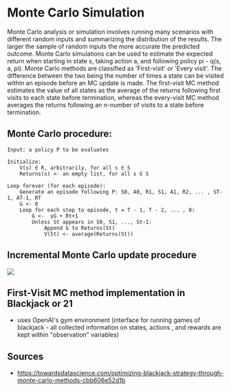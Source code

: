 # Monte Carlo Simulation

Monte Carlo analysis or simulation involves running many scenarios with different random inputs and summarizing the
distribution of the results. The larger the sample of random inputs the more accurate the predicted outcome. Monte Carlo
simulations can be used to estimate the expected return when starting in state s, taking action a, and following policy
pi - q(s, a, pi). Monte Carlo methods are classified as 'First-visit' or 'Every visit'. The difference between the two
being the number of times a state can be visited within an episode before an MC update is made. The first-visit MC
method estimates the value of all states as the average of the returns following first visits to each state before
termination, whereas the every-visit MC method averages the returns following an n-number of visits to a state before
termination.

## Monte Carlo procedure:

```
Input: a policy P to be evaluates

Initialize:
    V(s) ∈ R, arbitrarily, for all s ∈ S
    Returns(s) <- an empty list, for all s ∈ S

Loop forever (for each episode):
    Generate an episode following P: S0, A0, R1, S1, A1, R2, ... , ST-1, AT-1, RT
    G <- 0
    Loop for each step to episode, t = T - 1, T - 2, ... , 0:
        G <-  γG + Rt+1
        Unless St appears in S0, S1, ..., St-1:
            Append G to Returns(St)
            V(St) <- average(Returns(St))
```


## Incremental Monte Carlo update procedure

<img src="https://latex.codecogs.com/svg.image?\color{white}V(S_{t})&space;\underset{}{\leftarrow}&space;V(S_{t})&space;&plus;&space;\alpha&space;[G(S_{t})&space;-&space;V(S_{t})]">


## First-Visit MC method implementation in Blackjack or 21

* uses OpenAI's gym environment (interface for running games of blackjack - all collected information on states, actions
, and rewards are kept within "observation" variables)

## Sources

* https://towardsdatascience.com/optimizing-blackjack-strategy-through-monte-carlo-methods-cbb606e52d1b

